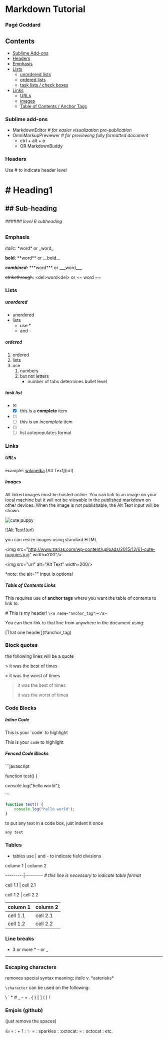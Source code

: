 # Markdown Tutorial
### Pagé Goddard

## Contents
* [Sublime Add-ons](#add-ons)
* [Headers](#headers)
* [Emphasis](#emphasis)
* [Lists](#lists)
    - [unordered lists](#unordered)
    - [ordered lists](#ordered)
    - [task lists / check boxes](#tasks)
* [Links](#links)
    - [URLs](#url)
    - [images](#images)
    - [Table of Contents / Anchor Tags](#contents)



### Sublime add-ons <a name="add-ons"></a>
* MarkdownEditor *# for easier visualization pre-publication*
* OmniMarkupPreviewer *# for previewing fully formatted document*
    - ctrl + alt + o
    - OR MarkdownBuddy

### Headers <a name="headers"></a>
Use \# to indicate header level
# \# Heading1
## \#\# Sub-heading
###### \#\#\#\#\#\# level 6 subheading

### Emphasis <a name="emphasis"></a>
*italic:* \*word\* or \_word\_ <a name="italic"></a>

**bold**: \*\*word\*\* or \_\_bold\_\_ <a name="bold"></a>

***combined:*** \*\*\*word\*\*\* or \_\_\_word\_\_\_ <a name="combo"></a>

<del>strikethrough</del>: <del\>word<del\> or ~~ word ~~ <a name="strike"></a>

### Lists <a name="lists"></a>
##### unordered <a name="unordered"></a>
* unordered
* lists
    -  use \*
    - and \-

##### ordered <a name="ordered"></a>
1. ordered
2. lists
3. use
    1. numbers
    2. but not letters
        * number of tabs determines bullet level

##### task list <a name="tasks"></a>
- [x] - [x] this is a **complete** item
- [ ] - [ ] this is an *incomplete* item
- [ ] - [ ] list autopopulates format

### Links <a name="links"></a>
##### URLs <a name="urls"></a>
example: [wikipedia](https://en.wikipedia.org/wiki/Main_Page)
\[Alt Text](url)

##### Images <a name="images"></a>
All linked images must be hosted online. You can link to an image on your local machine but it will not be viewable in the published markdown on other devices. When the image is not publishable, the Alt Text input will be shown.

![cute puppy](http://www.zarias.com/wp-content/uploads/2015/12/61-cute-puppies.jpg)

\!\[Alt Text](url)

you can resize images using standard HTML

<img src="http://www.zarias.com/wp-content/uploads/2015/12/61-cute-puppies.jpg" width=200"/>

\<img src="url" alt="Alt Text" width=200/> 

*note: the alt="" input is optional

##### Table of Contents Links <a name="contents"></a>
This requires use of **anchor tags** where you want the table of contents to link to.

\# This is my header! `\<a name="anchor_tag"></a>`


You can then link to that line from anywhere in the document using:

\[That one header\]\(\#anchor_tag\)

### Block quotes <a name="quotes"></a>
the following lines will be a quote

\> it was the best of times

\> it was the worst of times
> it was the best of times
> 
> it was the worst of times

### Code Blocks <a name="code"></a>
##### Inline Code <a name="inline"></a>

This is your \`code\` to highlight

This is your `code` to highlight

##### Fenced Code Blocks <a name="block"></a>

\```javascript

function test() {

console.log("hello world");

\```

```javascript
function test() {
    console.log("hello world");
}
```

to put any text in a code box, just indent it once

    any text

### Tables <a name="tables"></a>
* tables use | and - to indicate field divisions

column 1 | column 2

\---------|--------- *# this line is necessary to indicate table format*

cell 1.1 | cell 2.1

cell 1.2 | cell 2.2

column 1 | column 2
---------|---------
cell 1.1 | cell 2.1
cell 1.2 | cell 2.2

### Line breaks <a name="linebreak"></a>
* 3 or more \* \- or \_
---


### Escaping characters <a name="escape"></a>
removes special syntax meaning: 
*italic* v. \*asterisks\*

`\character` can be used on the following:

\\ \` \* \# \_ \- \+ \.
\{ \} \[ \] \( \) \!

### Emjois (github) <a name="emojis"></a>

(just remove the spaces)

:+1: = \: \+ 1 \:
:sparkles: = \: sparkles \:
:octocat: = \: octocat \:
etc.
